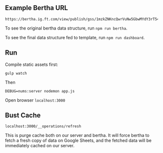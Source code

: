 ## Example Bertha URL
```
https://bertha.ig.ft.com/view/publish/gss/1mzkZNKncQwrVuNw5GbwMYdY3rT54N8vaGXFEhjnJoJA/data,credits,groups,options
```

To see the original bertha data structure, run `npm run bertha`.

To see the final data structure fed to template, run `npm run dashboard`.

## Run

Compile static assets first:
```
gulp watch
```

Then
```
DEBUG=nums:server nodemon app.js
```

Open browser `localhost:3000`

## Bust Cache

```
localhost:3000/__operations/refresh
```

This is purge cache both on our server and bertha. It will force bertha to fetch a fresh copy of data on Google Sheets, and the fetched data will be immediately cached on our server.